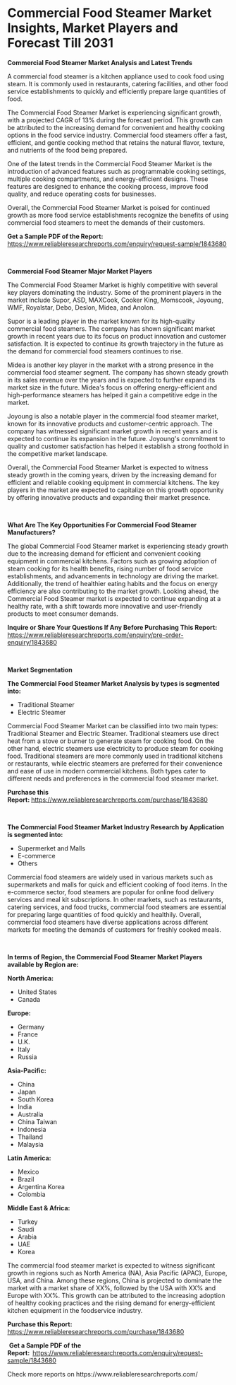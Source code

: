 <p><h1>Commercial Food Steamer Market Insights, Market Players and Forecast Till 2031</h1></p><p><strong>Commercial Food Steamer Market Analysis and Latest Trends</strong></p>
<p><p>A commercial food steamer is a kitchen appliance used to cook food using steam. It is commonly used in restaurants, catering facilities, and other food service establishments to quickly and efficiently prepare large quantities of food.</p><p>The Commercial Food Steamer Market is experiencing significant growth, with a projected CAGR of 13% during the forecast period. This growth can be attributed to the increasing demand for convenient and healthy cooking options in the food service industry. Commercial food steamers offer a fast, efficient, and gentle cooking method that retains the natural flavor, texture, and nutrients of the food being prepared.</p><p>One of the latest trends in the Commercial Food Steamer Market is the introduction of advanced features such as programmable cooking settings, multiple cooking compartments, and energy-efficient designs. These features are designed to enhance the cooking process, improve food quality, and reduce operating costs for businesses.</p><p>Overall, the Commercial Food Steamer Market is poised for continued growth as more food service establishments recognize the benefits of using commercial food steamers to meet the demands of their customers.</p></p>
<p><strong>Get a Sample PDF of the Report:&nbsp;</strong> <a href="https://www.reliableresearchreports.com/enquiry/request-sample/1843680">https://www.reliableresearchreports.com/enquiry/request-sample/1843680</a></p>
<p>&nbsp;</p>
<p><strong>Commercial Food Steamer Major Market Players</strong></p>
<p><p>The Commercial Food Steamer Market is highly competitive with several key players dominating the industry. Some of the prominent players in the market include Supor, ASD, MAXCook, Cooker King, Momscook, Joyoung, WMF, Royalstar, Debo, Deslon, Midea, and Anolon. </p><p>Supor is a leading player in the market known for its high-quality commercial food steamers. The company has shown significant market growth in recent years due to its focus on product innovation and customer satisfaction. It is expected to continue its growth trajectory in the future as the demand for commercial food steamers continues to rise.</p><p>Midea is another key player in the market with a strong presence in the commercial food steamer segment. The company has shown steady growth in its sales revenue over the years and is expected to further expand its market size in the future. Midea's focus on offering energy-efficient and high-performance steamers has helped it gain a competitive edge in the market.</p><p>Joyoung is also a notable player in the commercial food steamer market, known for its innovative products and customer-centric approach. The company has witnessed significant market growth in recent years and is expected to continue its expansion in the future. Joyoung's commitment to quality and customer satisfaction has helped it establish a strong foothold in the competitive market landscape.</p><p>Overall, the Commercial Food Steamer Market is expected to witness steady growth in the coming years, driven by the increasing demand for efficient and reliable cooking equipment in commercial kitchens. The key players in the market are expected to capitalize on this growth opportunity by offering innovative products and expanding their market presence.</p></p>
<p>&nbsp;</p>
<p><strong>What Are The Key Opportunities For Commercial Food Steamer Manufacturers?</strong></p>
<p><p>The global Commercial Food Steamer market is experiencing steady growth due to the increasing demand for efficient and convenient cooking equipment in commercial kitchens. Factors such as growing adoption of steam cooking for its health benefits, rising number of food service establishments, and advancements in technology are driving the market. Additionally, the trend of healthier eating habits and the focus on energy efficiency are also contributing to the market growth. Looking ahead, the Commercial Food Steamer market is expected to continue expanding at a healthy rate, with a shift towards more innovative and user-friendly products to meet consumer demands.</p></p>
<p><strong>Inquire or Share Your Questions If Any Before Purchasing This Report:</strong> <a href="https://www.reliableresearchreports.com/enquiry/pre-order-enquiry/1843680">https://www.reliableresearchreports.com/enquiry/pre-order-enquiry/1843680</a></p>
<p>&nbsp;</p>
<p><strong>Market Segmentation</strong></p>
<p><strong>The Commercial Food Steamer Market Analysis by types is segmented into:</strong></p>
<p><ul><li>Traditional Steamer</li><li>Electric Steamer</li></ul></p>
<p><p>Commercial Food Steamer Market can be classified into two main types: Traditional Steamer and Electric Steamer. Traditional steamers use direct heat from a stove or burner to generate steam for cooking food. On the other hand, electric steamers use electricity to produce steam for cooking food. Traditional steamers are more commonly used in traditional kitchens or restaurants, while electric steamers are preferred for their convenience and ease of use in modern commercial kitchens. Both types cater to different needs and preferences in the commercial food steamer market.</p></p>
<p><strong>Purchase this Report:&nbsp;</strong><a href="https://www.reliableresearchreports.com/purchase/1843680">https://www.reliableresearchreports.com/purchase/1843680</a></p>
<p>&nbsp;</p>
<p><strong>The Commercial Food Steamer Market Industry Research by Application is segmented into:</strong></p>
<p><ul><li>Supermerket and Malls</li><li>E-commerce</li><li>Others</li></ul></p>
<p><p>Commercial food steamers are widely used in various markets such as supermarkets and malls for quick and efficient cooking of food items. In the e-commerce sector, food steamers are popular for online food delivery services and meal kit subscriptions. In other markets, such as restaurants, catering services, and food trucks, commercial food steamers are essential for preparing large quantities of food quickly and healthily. Overall, commercial food steamers have diverse applications across different markets for meeting the demands of customers for freshly cooked meals.</p></p>
<p>&nbsp;</p>
<p><strong>In terms of Region, the Commercial Food Steamer Market Players available by Region are:</strong></p>
<p>
    <p> <strong> North America: </strong>
        <ul>
            <li>United States</li>
            <li>Canada</li>
        </ul>
        </p> 
    <p> <strong> Europe: </strong>
        <ul>
            <li>Germany</li>
            <li>France</li>
            <li>U.K.</li>
            <li>Italy</li>
            <li>Russia</li>
        </ul>
        </p> 
    <p> <strong> Asia-Pacific: </strong>
        <ul>
            <li>China</li>
            <li>Japan</li>
            <li>South Korea</li>
            <li>India</li>
            <li>Australia</li>
            <li>China Taiwan</li>
            <li>Indonesia</li>
            <li>Thailand</li>
            <li>Malaysia</li>
        </ul>
        </p> 
    <p> <strong> Latin America: </strong>
        <ul>
            <li>Mexico</li>
            <li>Brazil</li>
            <li>Argentina Korea</li>
            <li>Colombia</li>
        </ul>
        </p> 
    <p> <strong> Middle East & Africa: </strong>
        <ul>
            <li>Turkey</li>
            <li>Saudi</li>
            <li>Arabia</li>
            <li>UAE</li>
            <li>Korea</li>
        </ul>
    </p>
    </p>
<p><p>The commercial food steamer market is expected to witness significant growth in regions such as North America (NA), Asia Pacific (APAC), Europe, USA, and China. Among these regions, China is projected to dominate the market with a market share of XX%, followed by the USA with XX% and Europe with XX%. This growth can be attributed to the increasing adoption of healthy cooking practices and the rising demand for energy-efficient kitchen equipment in the foodservice industry.</p></p>
<p><strong>Purchase this Report: </strong><a href="https://www.reliableresearchreports.com/purchase/1843680">https://www.reliableresearchreports.com/purchase/1843680</a></p>
<p>&nbsp;<strong>Get a Sample PDF of the Report:&nbsp;&nbsp;</strong><a href="https://www.reliableresearchreports.com/enquiry/request-sample/1843680">https://www.reliableresearchreports.com/enquiry/request-sample/1843680</a></p>
<p><strong></strong></p>
<p>Check more reports on https://www.reliableresearchreports.com/</p>